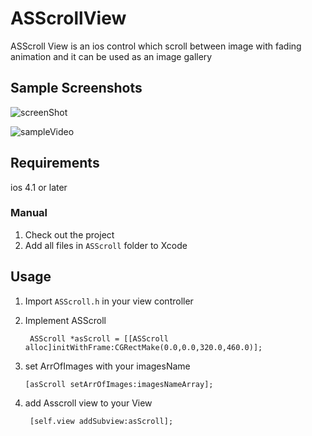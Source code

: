 ASScrollView
=============================
ASScroll View is an ios control  which scroll between image with fading animation and it can be used as an image gallery  

## Sample Screenshots
![screenShot](https://raw.github.com/ahmed-salaah/ASScrollView/master/ScreenShots/ScreenShot.png)

![sampleVideo](https://raw.github.com/ahmed-salaah/ASScrollView/master/ScreenShots/Sample.gif)


## Requirements
ios 4.1 or later

### Manual
1. Check out the project
2. Add all files in `ASScroll` folder to Xcode

## Usage
1. Import `ASScroll.h` in your view controller
2. Implement  ASScroll
	  
	    ASScroll *asScroll = [[ASScroll alloc]initWithFrame:CGRectMake(0.0,0.0,320.0,460.0)];

3. set ArrOfImages with your imagesName  

 	   [asScroll setArrOfImages:imagesNameArray];
	
4. add  Asscroll view  to your View

		[self.view addSubview:asScroll];

